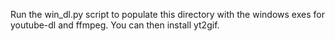 Run the win_dl.py script to populate this directory with the windows exes for youtube-dl and ffmpeg. You can then install yt2gif.

